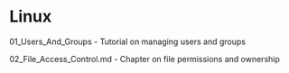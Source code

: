 # Linux

01_Users_And_Groups - Tutorial on managing users and groups

02_File_Access_Control.md - Chapter on file permissions and ownership
